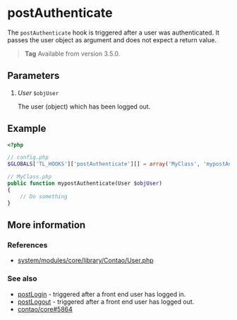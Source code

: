 # postAuthenticate

The `postAuthenticate` hook is triggered after a user was authenticated. It 
passes the user object as argument and does not expect a return value.

> **Tag** Available from version 3.5.0.


## Parameters

1. *User* `$objUser`

    The user (object) which has been logged out.


## Example

```php
<?php

// config.php
$GLOBALS['TL_HOOKS']['postAuthenticate'][] = array('MyClass', 'mypostAuthenticate');

// MyClass.php
public function mypostAuthenticate(User $objUser)
{
    // Do something
}
```

## More information


### References

- [system/modules/core/library/Contao/User.php](https://github.com/contao/core/blob/3.5.0/system/modules/core/library/Contao/User.php#L291-L298)


### See also

- [postLogin](postLogin.md) - triggered after a front end user has logged in.
- [postLogout](postLogout.md) - triggered after a front end user has logged out.
- [contao/core#5864](https://github.com/contao/core/issues/5864)